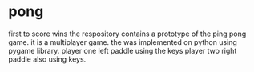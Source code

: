 # pong
first to score wins
the respository contains a prototype of the ping pong game. it is a multiplayer game. the was implemented on python using pygame library. player one left paddle using the keys player two right paddle also using keys.
